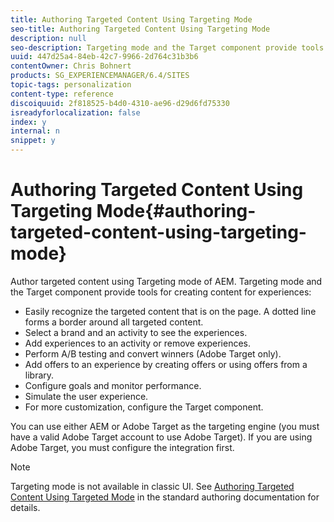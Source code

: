 ```yaml
---
title: Authoring Targeted Content Using Targeting Mode
seo-title: Authoring Targeted Content Using Targeting Mode
description: null
seo-description: Targeting mode and the Target component provide tools for creating content for experiences.
uuid: 447d25a4-84eb-42c7-9966-2d764c31b3b6
contentOwner: Chris Bohnert
products: SG_EXPERIENCEMANAGER/6.4/SITES
topic-tags: personalization
content-type: reference
discoiquuid: 2f818525-b4d0-4310-ae96-d29d6fd75330
isreadyforlocalization: false
index: y
internal: n
snippet: y
---
```


# Authoring Targeted Content Using Targeting Mode{#authoring-targeted-content-using-targeting-mode}

Author targeted content using Targeting mode of AEM. Targeting mode and the Target component provide tools for creating content for experiences:

* Easily recognize the targeted content that is on the page. A dotted line forms a border around all targeted content. 
* Select a brand and an activity to see the experiences.
* Add experiences to an activity or remove experiences.
* Perform A/B testing and convert winners (Adobe Target only).
* Add offers to an experience by creating offers or using offers from a library.
* Configure goals and monitor performance.
* Simulate the user experience.
* For more customization, configure the Target component.

You can use either AEM or Adobe Target as the targeting engine (you must have a valid Adobe Target account to use Adobe Target). If you are using Adobe Target, you must configure the integration first.

>[!NOTE]
>
>Targeting mode is not available in classic UI. See [Authoring Targeted Content Using Targeted Mode](../../authoring/using/content-targeting-touch.md) in the standard authoring documentation for details.

